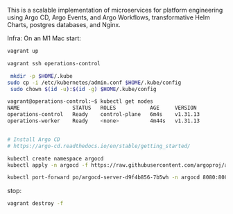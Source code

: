 
This is a scalable implementation of microservices for platform engineering using
Argo CD, Argo Events, and Argo Workflows, transformative Helm Charts, postgres databases, and Nginx.

Infra:
On an M1 Mac
start:

```bash
vagrant up

vagrant ssh operations-control

 mkdir -p $HOME/.kube
sudo cp -i /etc/kubernetes/admin.conf $HOME/.kube/config
 sudo chown $(id -u):$(id -g) $HOME/.kube/config

vagrant@operations-control:~$ kubectl get nodes
NAME                 STATUS   ROLES           AGE     VERSION
operations-control   Ready    control-plane   6m4s    v1.31.13
operations-worker    Ready    <none>          4m44s   v1.31.13


# Install Argo CD
# https://argo-cd.readthedocs.io/en/stable/getting_started/

kubectl create namespace argocd
kubectl apply -n argocd -f https://raw.githubusercontent.com/argoproj/argo-cd/stable/manifests/install.yaml

kubectl port-forward po/argocd-server-d9f4b856-7b5wh -n argocd 8080:8080
```

stop:
```bash
vagrant destroy -f
```